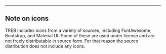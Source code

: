 
---

## Note on icons

TREB includes icons from a variety of sources, including FontAwesome, 
Bootstrap, and Material UI. Some of these are used under license and are 
not freely distributable in source form. For that reason the source 
distribution does not include any icons. 

